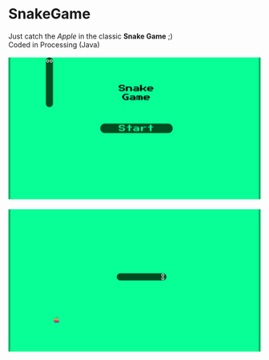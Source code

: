# SnakeGame
Just catch the *Apple* in the classic __Snake Game__ ;)\
Coded in Processing (Java)\
\
![example_1](example_1.png)\
\
![example_2](example_2.png)
